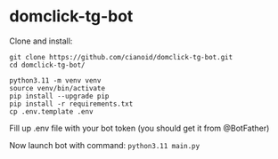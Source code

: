 # domclick-tg-bot

Clone and install:
```
git clone https://github.com/cianoid/domclick-tg-bot.git
cd domclick-tg-bot/

python3.11 -m venv venv
source venv/bin/activate
pip install --upgrade pip
pip install -r requirements.txt
cp .env.template .env
```

Fill up .env file with your bot token (you should get it from @BotFather)

Now launch bot with command:
`python3.11 main.py`
